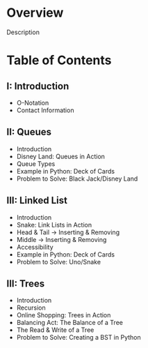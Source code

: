 # Overview

Description

# Table of Contents

## I: Introduction
* O-Notation
* Contact Information

## II: Queues
* Introduction
* Disney Land: Queues in Action
* Queue Types
* Example in Python: Deck of Cards
* Problem to Solve: Black Jack/Disney Land

## III: Linked List
* Introduction
* Snake: Link Lists in Action
* Head & Tail -> Inserting & Removing
* Middle -> Inserting & Removing
* Accessibility
* Example in Python: Deck of Cards
* Problem to Solve: Uno/Snake

## III: Trees
* Introduction
* Recursion
* Online Shopping: Trees in Action
* Balancing Act: The Balance of a Tree
* The Read & Write of a Tree
* Problem to Solve: Creating a BST in Python

